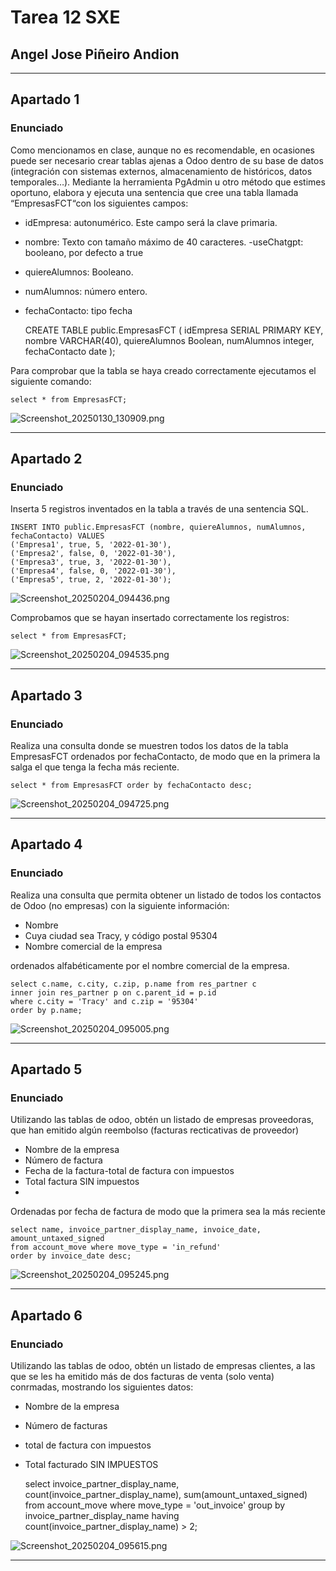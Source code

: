 # Tarea 12 SXE
## Angel Jose Piñeiro Andion

---

## Apartado 1

### Enunciado

Como mencionamos en clase, aunque no es recomendable, en ocasiones puede ser
necesario crear tablas ajenas a Odoo dentro de su base de datos (integración con
sistemas externos, almacenamiento de históricos, datos temporales…). Mediante la
herramienta PgAdmin u otro método que estimes oportuno, elabora y ejecuta una
sentencia que cree una tabla llamada “EmpresasFCT“con los siguientes campos:

- idEmpresa: autonumérico. Este campo será la clave primaria.
- nombre: Texto con tamaño máximo de 40 caracteres. -useChatgpt: booleano, por defecto a true
- quiereAlumnos: Booleano.
- numAlumnos: número entero.
- fechaContacto: tipo fecha


    CREATE TABLE public.EmpresasFCT (
    idEmpresa SERIAL PRIMARY KEY,
    nombre VARCHAR(40),
    quiereAlumnos Boolean,
    numAlumnos integer,
    fechaContacto date
    );

Para comprobar que la tabla se haya creado correctamente ejecutamos el siguiente comando:

    select * from EmpresasFCT;

![Screenshot_20250130_130909.png](img/Screenshot_20250130_130909.png)

---

## Apartado 2

### Enunciado

Inserta 5 registros inventados en la tabla a través de una sentencia SQL.

    INSERT INTO public.EmpresasFCT (nombre, quiereAlumnos, numAlumnos, fechaContacto) VALUES
    ('Empresa1', true, 5, '2022-01-30'),
    ('Empresa2', false, 0, '2022-01-30'),
    ('Empresa3', true, 3, '2022-01-30'),
    ('Empresa4', false, 0, '2022-01-30'),
    ('Empresa5', true, 2, '2022-01-30');

![Screenshot_20250204_094436.png](img/Screenshot_20250204_094436.png)

Comprobamos que se hayan insertado correctamente los registros:

    select * from EmpresasFCT;

![Screenshot_20250204_094535.png](img/Screenshot_20250204_094535.png)

---

## Apartado 3

### Enunciado

Realiza una consulta donde se muestren todos los datos de la tabla EmpresasFCT
ordenados por fechaContacto, de modo que en la primera la salga el que tenga la
fecha más reciente.

    select * from EmpresasFCT order by fechaContacto desc;

![Screenshot_20250204_094725.png](img/Screenshot_20250204_094725.png)

---

## Apartado 4

### Enunciado

Realiza una consulta que permita obtener un listado de todos los contactos de
Odoo (no empresas) con la siguiente información:
- Nombre
- Cuya ciudad sea Tracy, y código postal 95304
- Nombre comercial de la empresa

ordenados alfabéticamente por el nombre comercial de la empresa.

    select c.name, c.city, c.zip, p.name from res_partner c
    inner join res_partner p on c.parent_id = p.id
    where c.city = 'Tracy' and c.zip = '95304'
    order by p.name;

![Screenshot_20250204_095005.png](img/Screenshot_20250204_095005.png)

---

## Apartado 5

### Enunciado

Utilizando las tablas de odoo, obtén un listado de empresas proveedoras, que han
emitido algún reembolso (facturas recticativas de proveedor)
- Nombre de la empresa
- Número de factura
- Fecha de la factura-total de factura con impuestos
- Total factura SIN impuestos
- 
Ordenadas por fecha de factura de modo que la primera sea la más reciente

    select name, invoice_partner_display_name, invoice_date, amount_untaxed_signed 
    from account_move where move_type = 'in_refund'
    order by invoice_date desc;

![Screenshot_20250204_095245.png](img/Screenshot_20250204_095245.png)

---

## Apartado 6

### Enunciado

Utilizando las tablas de odoo, obtén un listado de empresas clientes, a las que se les
ha emitido más de dos facturas de venta (solo venta) conrmadas, mostrando los
siguientes datos:
- Nombre de la empresa
- Número de facturas 
- total de factura con impuestos
- Total facturado SIN IMPUESTOS


    select invoice_partner_display_name, count(invoice_partner_display_name), sum(amount_untaxed_signed)
    from account_move where move_type = 'out_invoice'
    group by invoice_partner_display_name having count(invoice_partner_display_name) > 2;

![Screenshot_20250204_095615.png](img/Screenshot_20250204_095615.png)

---



